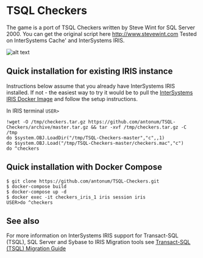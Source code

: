 # TSQL Checkers

The game is a port of TSQL Checkers written by Steve Wint for SQL Server 2000. You can get the original script here http://www.stevewint.com 
Tested on InterSystems Cache' and InterSystems IRIS.


![alt text](https://s3.amazonaws.com/anton-iot-demo/Checkers1.gif "TSQL Checkers")


## Quick installation for existing IRIS instance

Instructions below assume that you already have InterSystems IRIS installed. If not - the easiest way to try it would be to pull the [InterSystems IRIS Docker Image](https://hub.docker.com/_/intersystems-iris-data-platform) and follow the setup instructions.

In IRIS terminal `USER>`

```
!wget -O /tmp/checkers.tar.gz https://github.com/antonum/TSQL-Checkers/archive/master.tar.gz && tar -xvf /tmp/checkers.tar.gz -C /tmp
do $system.OBJ.LoadDir("/tmp/TSQL-Checkers-master","c",,1)
do $system.OBJ.Load("/tmp/TSQL-Checkers-master/checkers.mac","c")
do ^checkers

```

## Quick installation with Docker Compose


```
$ git clone https://github.com/antonum/TSQL-Checkers.git
$ docker-compose build
$ docker-compose up -d
$ docker exec -it checkers_iris_1 iris session iris
USER>do ^checkers

```

## See also

For more information on InterSystems IRIS support for Transact-SQL (TSQL), SQL Server and Sybase to IRIS Migration tools see [Transact-SQL (TSQL) Migration Guide](https://irisdocs.intersystems.com/irislatest/csp/docbook/DocBook.UI.Page.cls?KEY=GTSQ)
